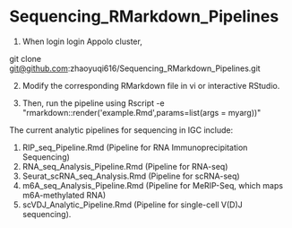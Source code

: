 # Sequencing_RMarkdown_Pipelines

1) When login login Appolo cluster,

git clone git@github.com:zhaoyuqi616/Sequencing_RMarkdown_Pipelines.git

2) Modify the corresponding RMarkdown file in vi or interactive RStudio.
 
3) Then, run the pipeline using
Rscript -e "rmarkdown::render('example.Rmd',params=list(args = myarg))"

The current analytic pipelines for sequencing in IGC include:

1. RIP_seq_Pipeline.Rmd (Pipeline for RNA Immunoprecipitation Sequencing)
2. RNA_seq_Analysis_Pipeline.Rmd (Pipeline for RNA-seq)
3. Seurat_scRNA_seq_Analysis.Rmd (Pipeline for scRNA-seq)
4. m6A_seq_Analysis_Pipeline.Rmd (Pipeline for MeRIP-Seq, which maps m6A-methylated RNA)
5. scVDJ_Analytic_Pipeline.Rmd (Pipeline for single-cell V(D)J sequencing).
